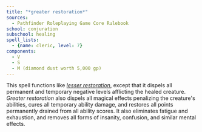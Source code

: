 ```yaml
---
title: "*greater restoration*"
sources:
  - Pathfinder Roleplaying Game Core Rulebook
school: conjuration
subschool: healing
spell_lists:
  - {name: cleric, level: 7}
components:
  - V
  - S
  - M (diamond dust worth 5,000 gp)
---
```


This spell functions like [*lesser restoration*](/spells/lesser-restoration/), except that it dispels all permanent and temporary negative levels afflicting the healed creature. *Greater restoration* also dispels all magical effects penalizing the creature's abilities, cures all temporary ability damage, and restores all points permanently drained from all ability scores. It also eliminates fatigue and exhaustion, and removes all forms of insanity, confusion, and similar mental effects.

